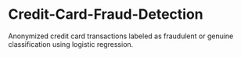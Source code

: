 # Credit-Card-Fraud-Detection
Anonymized credit card transactions labeled as fraudulent or genuine classification  using logistic regression.


